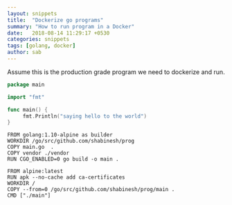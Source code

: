 ```yaml
---
layout: snippets
title:  "Dockerize go programs"
summary: "How to run program in a Docker"
date:   2018-08-14 11:29:17 +0530
categories: snippets
tags: [golang, docker]
author: sab
---
```


Assume this is the production grade program we need to dockerize and run. 

```go
package main

import "fmt"

func main() {
     fmt.Println("saying hello to the world")
}

```

```docker
FROM golang:1.10-alpine as builder
WORKDIR /go/src/github.com/shabinesh/prog
COPY main.go  .
COPY vendor ./vendor
RUN CGO_ENABLED=0 go build -o main .

FROM alpine:latest 
RUN apk --no-cache add ca-certificates
WORKDIR /
COPY --from=0 /go/src/github.com/shabinesh/prog/main .
CMD ["./main"] 
```
